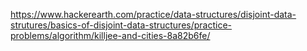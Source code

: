 https://www.hackerearth.com/practice/data-structures/disjoint-data-strutures/basics-of-disjoint-data-structures/practice-problems/algorithm/killjee-and-cities-8a82b6fe/
